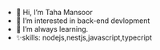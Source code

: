 - 👋 Hi, I’m Taha Mansoor
- 👀 I’m interested in back-end devlopment
- 🌱 I’m always learning.
- ✨skills: nodejs,nestjs,javascript,typecript

[1]: https://www.instagram.com/taha_.mansoor/
[2]: https://twitter.com/tahamansoor16

<!---
tahamansoor/tahamansoor is a ✨ special ✨ repository because its `README.md` (this file) appears on your GitHub profile.
You can click the Preview link to take a look at your changes.
--->
